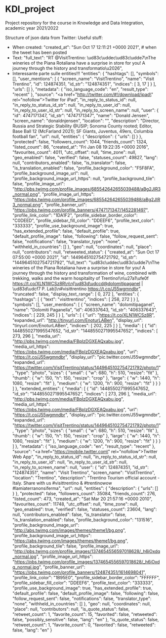 # KDI_project
Project repository for the course in Knowledge and Data Integration, academic year 2021/2022

Structure of json data from Twitter:
Useful stuff:
- When created:
"created_at": "Sun Oct 17 12:11:21 +0000 2021", # when the tweet has been posted
- Text:
"full_text": "RT @VisitTrentino: \ud83c\uddec\ud83c\udde7\nThe wineries of the Piana Rotaliana have a surprise in store for you! A journey through the history and transformatio\u2026",
- Interessante parte sulle entities!!!
"entities": {
    "hashtags": [],
    "symbols": [],
    "user_mentions": [
      {
        "screen_name": "VisitTrentino",
        "name": "Visit Trentino",
        "id": 124874351,
        "id_str": "124874351",
        "indices": [
          3,
          17
        ]
      }
    ],
    "urls": []
  },
  "metadata": {
    "iso_language_code": "en",
    "result_type": "recent"
  },
  "source": "<a href=\"http://twitter.com/#!/download/ipad\" rel=\"nofollow\">Twitter for iPad</a>",
  "in_reply_to_status_id": null,
  "in_reply_to_status_id_str": null,
  "in_reply_to_user_id": null,
  "in_reply_to_user_id_str": null,
  "in_reply_to_screen_name": null,
  "user": {
    "id": 4747171347,
    "id_str": "4747171347",
    "name": "Donald Jensen",
    "screen_name": "donaldnjensen",
    "location": "",
    "description": "Director, Russia and Strategic Stability @USIP; Sonoma County rooted; Editor, Base Ball 12 (McFarland 2021); SF Giants, Juventus, 49ers, Columbia football fan",
    "url": null,
    "entities": {
      "description": {
        "urls": []
      }
    },
    "protected": false,
    "followers_count": 1044,
    "friends_count": 1324,
    "listed_count": 86,
    "created_at": "Fri Jan 08 19:22:35 +0000 2016",
    "favourites_count": 4011,
    "utc_offset": null,
    "time_zone": null,
    "geo_enabled": false,
    "verified": false,
    "statuses_count": 49827,
    "lang": null,
    "contributors_enabled": false,
    "is_translator": false,
    "is_translation_enabled": false,
    "profile_background_color": "F5F8FA",
    "profile_background_image_url": null,
    "profile_background_image_url_https": null,
    "profile_background_tile": false,
    "profile_image_url": "http://pbs.twimg.com/profile_images/685542642655039488/aBg2JIR3_normal.png",
    "profile_image_url_https": "https://pbs.twimg.com/profile_images/685542642655039488/aBg2JIR3_normal.png",
    "profile_banner_url": "https://pbs.twimg.com/profile_banners/4747171347/1452281497",
    "profile_link_color": "1DA1F2",
    "profile_sidebar_border_color": "C0DEED",
    "profile_sidebar_fill_color": "DDEEF6",
    "profile_text_color": "333333",
    "profile_use_background_image": true,
    "has_extended_profile": false,
    "default_profile": true,
    "default_profile_image": false,
    "following": false,
    "follow_request_sent": false,
    "notifications": false,
    "translator_type": "none",
    "withheld_in_countries": []
  },
  "geo": null,
  "coordinates": null,
  "place": null,
  "contributors": null,
  "retweeted_status": {
    "created_at": "Sun Oct 17 07:55:00 +0000 2021",
    "id": 1449645102754721792,
    "id_str": "1449645102754721792",
    "full_text": "\ud83c\uddec\ud83c\udde7\nThe wineries of the Piana Rotaliana have a surprise in store for you! A journey through the history and transformation of wine, combined with trekking, walks and the warm hospitality of Trentino!\n\u27a1\ufe0f https://t.co/XLN1WCSz8R\n\n[\ud83d\udccd@dolomitipaganel | \ud83d\udcf7 P. Lab]\n#visittrentino https://t.co/J55wgmndbr",
    "truncated": false,
    "display_text_range": [
      0,
      272
    ],
    "entities": {
      "hashtags": [
        {
          "text": "visittrentino",
          "indices": [
            258,
            272
          ]
        }
      ],
      "symbols": [],
      "user_mentions": [
        {
          "screen_name": "dolomitipaganel",
          "name": "Dolomiti Paganella",
          "id": 406337643,
          "id_str": "406337643",
          "indices": [
            229,
            245
          ]
        }
      ],
      "urls": [
        {
          "url": "https://t.co/XLN1WCSz8R",
          "expanded_url": "http://tinyurl.com/EnoturLABen",
          "display_url": "tinyurl.com/EnoturLABen",
          "indices": [
            202,
            225
          ]
        }
      ],
      "media": [
        {
          "id": 1448550271995547652,
          "id_str": "1448550271995547652",
          "indices": [
            273,
            296
          ],
          "media_url": "http://pbs.twimg.com/media/FBpIzDGXEAQxabu.jpg",
          "media_url_https": "https://pbs.twimg.com/media/FBpIzDGXEAQxabu.jpg",
          "url": "https://t.co/J55wgmndbr",
          "display_url": "pic.twitter.com/J55wgmndbr",
          "expanded_url": "https://twitter.com/VisitTrentino/status/1449645102754721792/photo/1",
          "type": "photo",
          "sizes": {
            "small": {
              "w": 680,
              "h": 510,
              "resize": "fit"
            },
            "thumb": {
              "w": 150,
              "h": 150,
              "resize": "crop"
            },
            "large": {
              "w": 1440,
              "h": 1080,
              "resize": "fit"
            },
            "medium": {
              "w": 1200,
              "h": 900,
              "resize": "fit"
            }
          }
        }
      ]
    },
    "extended_entities": {
      "media": [
        {
          "id": 1448550271995547652,
          "id_str": "1448550271995547652",
          "indices": [
            273,
            296
          ],
          "media_url": "http://pbs.twimg.com/media/FBpIzDGXEAQxabu.jpg",
          "media_url_https": "https://pbs.twimg.com/media/FBpIzDGXEAQxabu.jpg",
          "url": "https://t.co/J55wgmndbr",
          "display_url": "pic.twitter.com/J55wgmndbr",
          "expanded_url": "https://twitter.com/VisitTrentino/status/1449645102754721792/photo/1",
          "type": "photo",
          "sizes": {
            "small": {
              "w": 680,
              "h": 510,
              "resize": "fit"
            },
            "thumb": {
              "w": 150,
              "h": 150,
              "resize": "crop"
            },
            "large": {
              "w": 1440,
              "h": 1080,
              "resize": "fit"
            },
            "medium": {
              "w": 1200,
              "h": 900,
              "resize": "fit"
            }
          }
        }
      ]
    },
    "metadata": {
      "iso_language_code": "en",
      "result_type": "recent"
    },
    "source": "<a href=\"https://mobile.twitter.com\" rel=\"nofollow\">Twitter Web App</a>",
    "in_reply_to_status_id": null,
    "in_reply_to_status_id_str": null,
    "in_reply_to_user_id": null,
    "in_reply_to_user_id_str": null,
    "in_reply_to_screen_name": null,
    "user": {
      "id": 124874351,
      "id_str": "124874351",
      "name": "Visit Trentino",
      "screen_name": "VisitTrentino",
      "location": "Trentino",
      "description": "Trentino Tourism official account - Italy. Share with us #visittrentino & #trentinowow #lamiaterranonsiferma",
      "url": null,
      "entities": {
        "description": {
          "urls": []
        }
      },
      "protected": false,
      "followers_count": 35084,
      "friends_count": 276,
      "listed_count": 473,
      "created_at": "Sat Mar 20 21:57:16 +0000 2010",
      "favourites_count": 11748,
      "utc_offset": null,
      "time_zone": null,
      "geo_enabled": true,
      "verified": false,
      "statuses_count": 23604,
      "lang": null,
      "contributors_enabled": false,
      "is_translator": false,
      "is_translation_enabled": false,
      "profile_background_color": "131516",
      "profile_background_image_url": "http://abs.twimg.com/images/themes/theme1/bg.png",
      "profile_background_image_url_https": "https://abs.twimg.com/images/themes/theme1/bg.png",
      "profile_background_tile": false,
      "profile_image_url": "http://pbs.twimg.com/profile_images/1374654556597018628/_h6iOxdq_normal.jpg",
      "profile_image_url_https": "https://pbs.twimg.com/profile_images/1374654556597018628/_h6iOxdq_normal.jpg",
      "profile_banner_url": "https://pbs.twimg.com/profile_banners/124874351/1614698041",
      "profile_link_color": "1B95E0",
      "profile_sidebar_border_color": "FFFFFF",
      "profile_sidebar_fill_color": "DDEEF6",
      "profile_text_color": "333333",
      "profile_use_background_image": true,
      "has_extended_profile": true,
      "default_profile": false,
      "default_profile_image": false,
      "following": false,
      "follow_request_sent": false,
      "notifications": false,
      "translator_type": "none",
      "withheld_in_countries": []
    },
    "geo": null,
    "coordinates": null,
    "place": null,
    "contributors": null,
    "is_quote_status": false,
    "retweet_count": 1,
    "favorite_count": 15,
    "favorited": false,
    "retweeted": false,
    "possibly_sensitive": false,
    "lang": "en"
  },
  "is_quote_status": false,
  "retweet_count": 1,
  "favorite_count": 0,
  "favorited": false,
  "retweeted": false,
  "lang": "en"
}